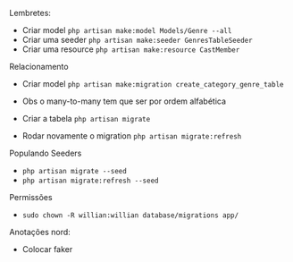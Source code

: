 

Lembretes:
- Criar model `php artisan make:model Models/Genre --all`
- Criar uma seeder `php artisan make:seeder GenresTableSeeder`
- Criar uma resource `php artisan make:resource CastMember`

Relacionamento 
- Criar model `php artisan make:migration create_category_genre_table`
- Obs o many-to-many tem que ser por ordem alfabética
- Criar a tabela `php artisan migrate`

- Rodar novamente o migration `php artisan migrate:refresh`




Populando Seeders
- `php artisan migrate --seed`
- `php artisan migrate:refresh --seed`


Permissões
- `sudo chown -R willian:willian database/migrations app/`


Anotações nord:
- Colocar faker

